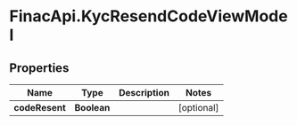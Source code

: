 # FinacApi.KycResendCodeViewModel

## Properties
Name | Type | Description | Notes
------------ | ------------- | ------------- | -------------
**codeResent** | **Boolean** |  | [optional] 
